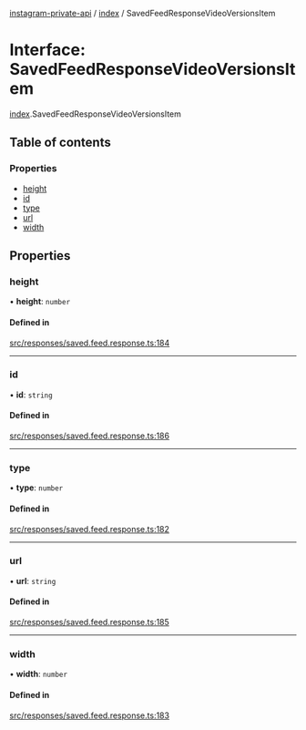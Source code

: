 [instagram-private-api](../../README.md) / [index](../../modules/index.md) / SavedFeedResponseVideoVersionsItem

# Interface: SavedFeedResponseVideoVersionsItem

[index](../../modules/index.md).SavedFeedResponseVideoVersionsItem

## Table of contents

### Properties

- [height](SavedFeedResponseVideoVersionsItem.md#height)
- [id](SavedFeedResponseVideoVersionsItem.md#id)
- [type](SavedFeedResponseVideoVersionsItem.md#type)
- [url](SavedFeedResponseVideoVersionsItem.md#url)
- [width](SavedFeedResponseVideoVersionsItem.md#width)

## Properties

### height

• **height**: `number`

#### Defined in

[src/responses/saved.feed.response.ts:184](https://github.com/Nerixyz/instagram-private-api/blob/0e0721c/src/responses/saved.feed.response.ts#L184)

___

### id

• **id**: `string`

#### Defined in

[src/responses/saved.feed.response.ts:186](https://github.com/Nerixyz/instagram-private-api/blob/0e0721c/src/responses/saved.feed.response.ts#L186)

___

### type

• **type**: `number`

#### Defined in

[src/responses/saved.feed.response.ts:182](https://github.com/Nerixyz/instagram-private-api/blob/0e0721c/src/responses/saved.feed.response.ts#L182)

___

### url

• **url**: `string`

#### Defined in

[src/responses/saved.feed.response.ts:185](https://github.com/Nerixyz/instagram-private-api/blob/0e0721c/src/responses/saved.feed.response.ts#L185)

___

### width

• **width**: `number`

#### Defined in

[src/responses/saved.feed.response.ts:183](https://github.com/Nerixyz/instagram-private-api/blob/0e0721c/src/responses/saved.feed.response.ts#L183)
